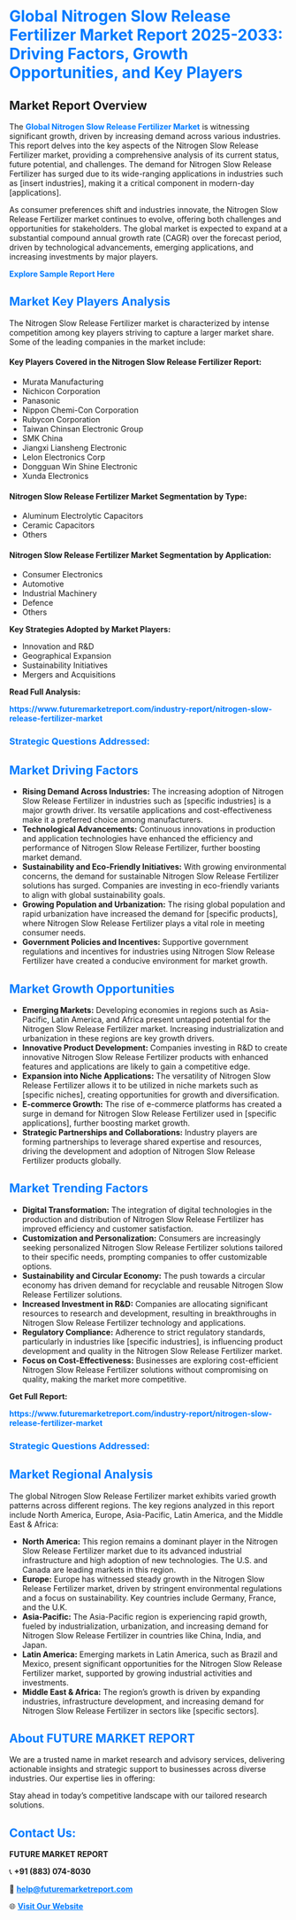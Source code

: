 <h1 style="color: #007BFF;">Global Nitrogen Slow Release Fertilizer Market Report 2025-2033: Driving Factors, Growth Opportunities, and Key Players</h1>

<section id="overview">
<h2>Market Report Overview</h2>
<p>The <a href="https://www.futuremarketreport.com/industry-report/nitrogen-slow-release-fertilizer-market" style="color: #007BFF; text-decoration: none;"><strong>Global Nitrogen Slow Release Fertilizer Market</strong></a> is witnessing significant growth, driven by increasing demand across various industries. This report delves into the key aspects of the Nitrogen Slow Release Fertilizer market, providing a comprehensive analysis of its current status, future potential, and challenges. The demand for Nitrogen Slow Release Fertilizer has surged due to its wide-ranging applications in industries such as [insert industries], making it a critical component in modern-day [applications].</p>
<p>As consumer preferences shift and industries innovate, the Nitrogen Slow Release Fertilizer market continues to evolve, offering both challenges and opportunities for stakeholders. The global market is expected to expand at a substantial compound annual growth rate (CAGR) over the forecast period, driven by technological advancements, emerging applications, and increasing investments by major players.</p>
</section>

<section id="overview">
<p><a href="https://www.futuremarketreport.com/request-sample/reportId=33231" style="color: #007BFF; text-decoration: none;"><strong>Explore Sample Report Here</strong></a></p>
</section>

<section id="key-players">
<h2 style="color: #007BFF;">Market Key Players Analysis</h2>
<p>The Nitrogen Slow Release Fertilizer market is characterized by intense competition among key players striving to capture a larger market share. Some of the leading companies in the market include:</p>
<h4>Key Players Covered in the Nitrogen Slow Release Fertilizer Report:</h4>
<ul><li>Murata Manufacturing</li><li>Nichicon Corporation</li><li>Panasonic</li><li>Nippon Chemi-Con Corporation</li><li>Rubycon Corporation</li><li>Taiwan Chinsan Electronic Group</li><li>SMK China</li><li>Jiangxi Liansheng Electronic</li><li>Lelon Electronics Corp</li><li>Dongguan Win Shine Electronic</li><li>Xunda Electronics</li></ul>
<h4>Nitrogen Slow Release Fertilizer Market Segmentation by Type:</h4>
<ul><li>Aluminum Electrolytic Capacitors</li><li>Ceramic Capacitors</li><li>Others</li></ul>

<h4>Nitrogen Slow Release Fertilizer Market Segmentation by Application:</h4>
<ul><li>Consumer Electronics</li><li>Automotive</li><li>Industrial Machinery</li><li>Defence</li><li>Others</li></ul>
<p><strong>Key Strategies Adopted by Market Players:</strong></p>
<ul>
<li>Innovation and R&D</li>
<li>Geographical Expansion</li>
<li>Sustainability Initiatives</li>
<li>Mergers and Acquisitions</li>
</ul>
</section>

<section>
<p><strong>Read Full Analysis: </strong></p><a href="https://www.futuremarketreport.com/industry-report/nitrogen-slow-release-fertilizer-market" style="color: #007BFF; text-decoration: none;"><strong>https://www.futuremarketreport.com/industry-report/nitrogen-slow-release-fertilizer-market</strong></a>
<h3 style="color: #007BFF;">Strategic Questions Addressed:</h3>
</section>

<section id="driving-factors">
<h2 style="color: #007BFF;">Market Driving Factors</h2>
<ul>
<li><strong>Rising Demand Across Industries:</strong> The increasing adoption of Nitrogen Slow Release Fertilizer in industries such as [specific industries] is a major growth driver. Its versatile applications and cost-effectiveness make it a preferred choice among manufacturers.</li>
<li><strong>Technological Advancements:</strong> Continuous innovations in production and application technologies have enhanced the efficiency and performance of Nitrogen Slow Release Fertilizer, further boosting market demand.</li>
<li><strong>Sustainability and Eco-Friendly Initiatives:</strong> With growing environmental concerns, the demand for sustainable Nitrogen Slow Release Fertilizer solutions has surged. Companies are investing in eco-friendly variants to align with global sustainability goals.</li>
<li><strong>Growing Population and Urbanization:</strong> The rising global population and rapid urbanization have increased the demand for [specific products], where Nitrogen Slow Release Fertilizer plays a vital role in meeting consumer needs.</li>
<li><strong>Government Policies and Incentives:</strong> Supportive government regulations and incentives for industries using Nitrogen Slow Release Fertilizer have created a conducive environment for market growth.</li>
</ul>
</section>

<section id="growth-opportunities">
<h2 style="color: #007BFF;">Market Growth Opportunities</h2>
<ul>
<li><strong>Emerging Markets:</strong> Developing economies in regions such as Asia-Pacific, Latin America, and Africa present untapped potential for the Nitrogen Slow Release Fertilizer market. Increasing industrialization and urbanization in these regions are key growth drivers.</li>
<li><strong>Innovative Product Development:</strong> Companies investing in R&D to create innovative Nitrogen Slow Release Fertilizer products with enhanced features and applications are likely to gain a competitive edge.</li>
<li><strong>Expansion into Niche Applications:</strong> The versatility of Nitrogen Slow Release Fertilizer allows it to be utilized in niche markets such as [specific niches], creating opportunities for growth and diversification.</li>
<li><strong>E-commerce Growth:</strong> The rise of e-commerce platforms has created a surge in demand for Nitrogen Slow Release Fertilizer used in [specific applications], further boosting market growth.</li>
<li><strong>Strategic Partnerships and Collaborations:</strong> Industry players are forming partnerships to leverage shared expertise and resources, driving the development and adoption of Nitrogen Slow Release Fertilizer products globally.</li>
</ul>
</section>

<section id="trending-factors">
<h2 style="color: #007BFF;">Market Trending Factors</h2>
<ul>
<li><strong>Digital Transformation:</strong> The integration of digital technologies in the production and distribution of Nitrogen Slow Release Fertilizer has improved efficiency and customer satisfaction.</li>
<li><strong>Customization and Personalization:</strong> Consumers are increasingly seeking personalized Nitrogen Slow Release Fertilizer solutions tailored to their specific needs, prompting companies to offer customizable options.</li>
<li><strong>Sustainability and Circular Economy:</strong> The push towards a circular economy has driven demand for recyclable and reusable Nitrogen Slow Release Fertilizer solutions.</li>
<li><strong>Increased Investment in R&D:</strong> Companies are allocating significant resources to research and development, resulting in breakthroughs in Nitrogen Slow Release Fertilizer technology and applications.</li>
<li><strong>Regulatory Compliance:</strong> Adherence to strict regulatory standards, particularly in industries like [specific industries], is influencing product development and quality in the Nitrogen Slow Release Fertilizer market.</li>
<li><strong>Focus on Cost-Effectiveness:</strong> Businesses are exploring cost-efficient Nitrogen Slow Release Fertilizer solutions without compromising on quality, making the market more competitive.</li>
</ul>
</section>

<section>
<p><strong>Get Full Report: </strong></p><a href="https://www.futuremarketreport.com/industry-report/nitrogen-slow-release-fertilizer-market" style="color: #007BFF; text-decoration: none;"><strong>https://www.futuremarketreport.com/industry-report/nitrogen-slow-release-fertilizer-market</strong></a>
<h3 style="color: #007BFF;">Strategic Questions Addressed:</h3>
</section>


<section id="regional-analysis">
<h2 style="color: #007BFF;">Market Regional Analysis</h2>
<p>The global Nitrogen Slow Release Fertilizer market exhibits varied growth patterns across different regions. The key regions analyzed in this report include North America, Europe, Asia-Pacific, Latin America, and the Middle East & Africa:</p>
<ul>
<li><strong>North America:</strong> This region remains a dominant player in the Nitrogen Slow Release Fertilizer market due to its advanced industrial infrastructure and high adoption of new technologies. The U.S. and Canada are leading markets in this region.</li>
<li><strong>Europe:</strong> Europe has witnessed steady growth in the Nitrogen Slow Release Fertilizer market, driven by stringent environmental regulations and a focus on sustainability. Key countries include Germany, France, and the U.K.</li>
<li><strong>Asia-Pacific:</strong> The Asia-Pacific region is experiencing rapid growth, fueled by industrialization, urbanization, and increasing demand for Nitrogen Slow Release Fertilizer in countries like China, India, and Japan.</li>
<li><strong>Latin America:</strong> Emerging markets in Latin America, such as Brazil and Mexico, present significant opportunities for the Nitrogen Slow Release Fertilizer market, supported by growing industrial activities and investments.</li>
<li><strong>Middle East & Africa:</strong> The region’s growth is driven by expanding industries, infrastructure development, and increasing demand for Nitrogen Slow Release Fertilizer in sectors like [specific sectors].</li>
</ul>
</section>

<footer>
<h2 style="color: #007BFF;">About FUTURE MARKET REPORT</h2>
<p>We are a trusted name in market research and advisory services, delivering actionable insights and strategic support to businesses across diverse industries. Our expertise lies in offering:</p>

<p>Stay ahead in today’s competitive landscape with our tailored research solutions.</p>

<h2 style="color: #007BFF;">Contact Us:</h2>
<p><strong>FUTURE MARKET REPORT</strong></p>
<p>📞 <strong>+91 (883) 074-8030</strong></p>
<p>📧 <strong><a href="mailto:help@futuremarketreport.com" style="color: #007BFF;">help@futuremarketreport.com</a></strong></p>
<p>🌐 <strong><a href="https://www.futuremarketreport.com/" style="color: #007BFF;">Visit Our Website</a></strong></p>
</footer>
